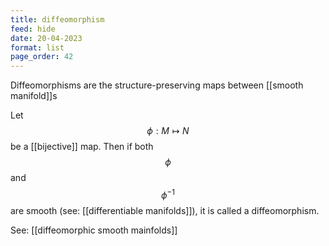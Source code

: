 ```yaml
---
title: diffeomorphism
feed: hide
date: 20-04-2023
format: list
page_order: 42
---
```



Diffeomorphisms are the structure-preserving maps between [[smooth manifold]]s

Let $$\phi: M\mapsto N$$ be a [[bijective]] map. Then if both $$\phi$$ and $$\phi^{-1}$$ are smooth (see: [[differentiable manifolds]]), it is called a diffeomorphism.

See: [[diffeomorphic smooth mainfolds]]